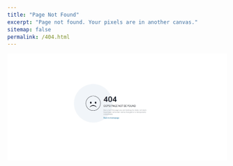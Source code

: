 ```yaml
---
title: "Page Not Found"
excerpt: "Page not found. Your pixels are in another canvas."
sitemap: false
permalink: /404.html
---
```


![404page](/assets/images/404-error-template-18.png.webp)

<!-- https://colorlib.com/wp/wp-content/uploads/sites/2/404-error-template-18.png.webp -->
